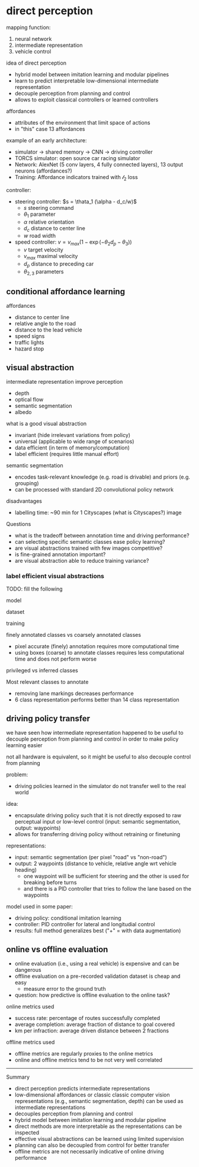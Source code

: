# direct perception

mapping function:

1. neural network
2. intermediate representation
3. vehicle control

idea of direct perception

- hybrid model between imitation learning and modular pipelines
- learn to predict interpretable low-dimensional intermediate representation
- decouple perception from planning and control 
- allows to exploit classical controllers or learned controllers 

affordances

- attributes of the environment that limit space of actions
- in "this" case 13 affordances 

example of an early architecture:

- simulator -> shared memory -> CNN -> driving controller 
- TORCS simulator: open source car racing simulator 
- Network: AlexNet (5 conv layers, 4 fully connected layers), 13 output neurons (affordances?)
- Training: Affordance indicators trained with $\mathcal{l}_2$ loss

controller:

- steering controller: $s = \thata_1 (\alpha - d_c/w)$
    - $s$ steering command
    - $\theta_1$ parameter
    - $\alpha$ relative orientation
    - $d_c$ distance to center line
    - $w$ road width
- speed controller: $v =v_{max}(1 - \exp{(-\theta_2 d_p - \theta_3)})$
    - $v$ target velocity
    - $v_{max}$ maximal velocity
    - $d_p$ distance to preceding car
    - $\theta_{2,3}$ parameters

## conditional affordance learning

affordances

- distance to center line
- relative angle to the road
- distance to the lead vehicle
- speed signs 
- traffic lights
- hazard stop

## visual abstraction

intermediate representation improve perception

- depth
- optical flow
- semantic segmentation
- albedo

what is a good visual abstraction

- invariant (hide irrelevant variations from policy)
- universal (applicable to wide range of scenarios)
- data efficient (in term of memory/computation)
- label efficient (requires little manual effort)

semantic segmentation

- encodes task-relevant knowledge (e.g. road is drivable) and priors (e.g. grouping)
- can be processed with standard 2D convolutional policy network

disadvantages

- labelling time: ~90 min for 1 Cityscapes (what is Cityscapes?) image 

Questions

- what is the tradeoff between annotation time and driving performance?
- can selecting specific semantic classes ease policy learning?
- are visual abstractions trained with few images competitive?
- is fine-grained annotation important?
- are visual abstraction able to reduce training variance?

### label efficient visual abstractions

TODO: fill the following

model 

dataset

training

finely annotated classes vs coarsely annotated classes

- pixel accurate (finely) annotation requires more computational time
- using boxes (coarse) to annotate classes requires less computational time and does not perform worse 

privileged vs inferred classes 

Most relevant classes to annotate

- removing lane markings decreases performance
- 6 class representation performs better than 14 class representation 

## driving policy transfer 

we have seen how intermediate representation happened to be useful to decouple perception from planning and control in order to make policy learning easier

not all hardware is equivalent, so it might be useful to also decouple control from planning

problem:

- driving policies learned in the simulator do not transfer well to the real world

idea:

- encapsulate driving policy such that it is not directly exposed to raw perceptual input or low-level control (input: semantic segmentation, output: waypoints)
- allows for transferring driving policy without retraining or finetuning

representations:

- input: semantic segmentation (per pixel "road" vs "non-road")
- output: 2 waypoints (distance to vehicle, relative angle wrt vehicle heading)
    - one waypoint will be sufficient for steering and the other is used for breaking before turns
    - and there is a PID controller that tries to follow the lane based on the waypoints

model used in some paper:

- driving policy: conditional imitation learning
- controller: PID controller for lateral and longitudial control
- results: full method generalizes best ("+" = with data augmentation)

## online vs offline evaluation

- online evaluation (i.e., using a real vehicle) is expensive and can be dangerous
- offline evaluation on a pre-recorded validation dataset is cheap and easy
    - measure error to the ground truth
- question: how predictive is offline evaluation to the online task?

online metrics used

- success rate: percentage of routes successfully completed
- average completion: average fraction of distance to goal covered
- km per infraction: average driven distance between 2 fractions 

offline metrics used

- offline metrics are regularly proxies to the online metrics
- online and offline metrics tend to be not very well correlated

--- 

Summary

- direct perception predicts intermediate representations
- low-dimensional affordances or classic classic computer vision representations (e.g., semantic segmentation, depth) can be used as intermediate representations
- decouples perception from planning and control
- hybrid model between imitation learning and modular pipeline
- direct methods are more interpretable as the representations can be inspected
- effective visual abstractions can be learned using limited supervision
- planning can also be decoupled from control for better transfer 
- offline metrics are not necessarily indicative of online driving performance 
